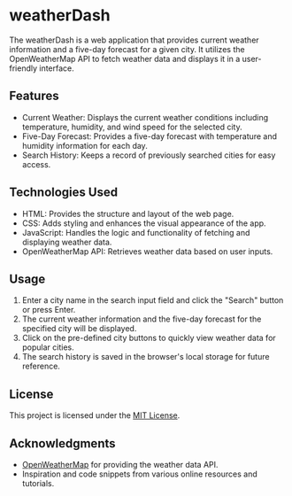 # weatherDash


The weatherDash is a web application that provides current weather information and a five-day forecast for a given city. It utilizes the OpenWeatherMap API to fetch weather data and displays it in a user-friendly interface.

## Features

- Current Weather: Displays the current weather conditions including temperature, humidity, and wind speed for the selected city.
- Five-Day Forecast: Provides a five-day forecast with temperature and humidity information for each day.
- Search History: Keeps a record of previously searched cities for easy access.

## Technologies Used

- HTML: Provides the structure and layout of the web page.
- CSS: Adds styling and enhances the visual appearance of the app.
- JavaScript: Handles the logic and functionality of fetching and displaying weather data.
- OpenWeatherMap API: Retrieves weather data based on user inputs.


## Usage

1. Enter a city name in the search input field and click the "Search" button or press Enter.
2. The current weather information and the five-day forecast for the specified city will be displayed.
3. Click on the pre-defined city buttons to quickly view weather data for popular cities.
4. The search history is saved in the browser's local storage for future reference.

## License

This project is licensed under the [MIT License](LICENSE).

## Acknowledgments

- [OpenWeatherMap](https://openweathermap.org) for providing the weather data API.
- Inspiration and code snippets from various online resources and tutorials.



